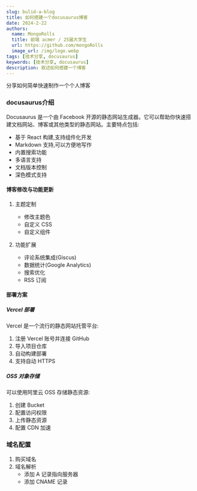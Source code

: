 ```yaml
---
slug: bulid-a-blog
title: 如何搭建一个docusaurus博客
date: 2024-2-22
authors:
  name: MongoRolls
  title: 前端 acmer / 25届大学生
  url: https://github.com/mongoRolls
  image_url: /img/logo.webp
tags: [技术分享, docusaurus]
keywords: [技术分享, docusaurus]
description: 叙述如何搭建一个博客
---
```


分享如何简单快速制作一个个人博客

<!-- truncate -->

### docusaurus介绍

Docusaurus 是一个由 Facebook 开源的静态网站生成器。它可以帮助你快速搭建文档网站、博客或其他类型的静态网站。主要特点包括:

- 基于 React 构建,支持组件化开发
- Markdown 支持,可以方便地写作
- 内置搜索功能
- 多语言支持
- 文档版本控制
- 深色模式支持

#### 博客修改与功能更新

1. 主题定制
   - 修改主题色
   - 自定义 CSS
   - 自定义组件

2. 功能扩展
   - 评论系统集成(Giscus)
   - 数据统计(Google Analytics)
   - 搜索优化
   - RSS 订阅

#### 部署方案

##### Vercel 部署

Vercel 是一个流行的静态网站托管平台:

1. 注册 Vercel 账号并连接 GitHub
2. 导入项目仓库
3. 自动构建部署
4. 支持自动 HTTPS

##### OSS 对象存储

可以使用阿里云 OSS 存储静态资源:

1. 创建 Bucket
2. 配置访问权限
3. 上传静态资源
4. 配置 CDN 加速

### 域名配置

1. 购买域名
2. 域名解析
   - 添加 A 记录指向服务器
   - 添加 CNAME 记录
